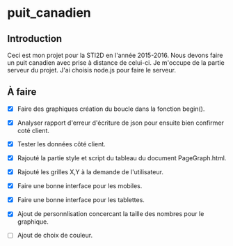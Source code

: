 # puit_canadien

## Introduction

Ceci est mon projet pour la STI2D en l'année 2015-2016. 
Nous devons faire un puit canadien avec prise à distance de celui-ci.
Je m'occupe de la partie serveur du projet.
J'ai choisis node.js pour faire le serveur.

## À faire

- [x] Faire des graphiques création du boucle dans la fonction begin().
- [x] Analyser rapport d'erreur d'écriture de json pour ensuite bien confirmer coté client.
- [x] Tester les données côté client.
- [x] Rajouté la partie style et script du tableau du document PageGraph.html.
- [x] Rajouté les grilles X,Y à la demande de l'utilisateur.
- [x] Faire une bonne interface pour les mobiles.
- [x] Faire une bonne interface pour les tablettes.
- [x] Ajout de personnlisation concercant la taille des nombres pour le graphique.
- [ ] Ajout de choix de couleur.

